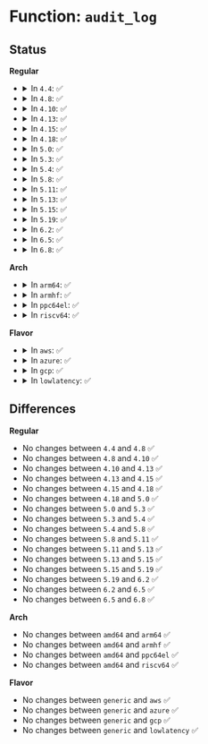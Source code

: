 # Function: <code>audit_log</code>

## Status
<b>Regular</b>
<ul>
<li>
<details>
<summary>In <code>4.4</code>: ✅</summary>

```c
void audit_log(struct audit_context *ctx, gfp_t gfp_mask, int type, const char *fmt, void (anon));
```

**Collision:** Unique Global

**Inline:** No

**Transformation:** False

**Instances:**

```
In kernel/audit.c (ffffffff81121ab0)
Location: kernel/audit.c:2006
Inline: False
Direct callers:
  - security/selinux/avc.c:avc_init
  - security/selinux/selinuxfs.c:sel_write_disable
  - security/selinux/selinuxfs.c:sel_write_enforce
  - security/selinux/selinuxfs.c:sel_write_load
  - security/selinux/ss/services.c:compute_sid_handle_invalid_context
  - security/selinux/ss/services.c:security_validate_transition
  - security/selinux/ss/services.c:security_bounded_transition
  - security/selinux/ss/services.c:security_set_bools
  - security/selinux/ss/services.c:security_sid_mls_copy
  - net/core/dev.c:__dev_set_promiscuity
```
**Symbols:**

```
ffffffff81121ab0-ffffffff81121b38: audit_log (STB_GLOBAL)
```
</details>
</li>
<li>
<details>
<summary>In <code>4.8</code>: ✅</summary>

```c
void audit_log(struct audit_context *ctx, gfp_t gfp_mask, int type, const char *fmt, void (anon));
```

**Collision:** Unique Global

**Inline:** No

**Transformation:** False

**Instances:**

```
In kernel/audit.c (ffffffff811299f0)
Location: kernel/audit.c:2027
Inline: False
Direct callers:
  - security/selinux/avc.c:avc_init
  - security/selinux/selinuxfs.c:sel_write_load
  - security/selinux/selinuxfs.c:sel_write_disable
  - security/selinux/selinuxfs.c:sel_write_enforce
  - security/selinux/ss/services.c:security_sid_mls_copy
  - security/selinux/ss/services.c:security_set_bools
  - security/selinux/ss/services.c:compute_sid_handle_invalid_context
  - security/selinux/ss/services.c:security_bounded_transition
  - net/core/dev.c:__dev_set_promiscuity
```
**Symbols:**

```
ffffffff811299f0-ffffffff81129a78: audit_log (STB_GLOBAL)
```
</details>
</li>
<li>
<details>
<summary>In <code>4.10</code>: ✅</summary>

```c
void audit_log(struct audit_context *ctx, gfp_t gfp_mask, int type, const char *fmt, void (anon));
```

**Collision:** Unique Global

**Inline:** No

**Transformation:** False

**Instances:**

```
In kernel/audit.c (ffffffff81133710)
Location: kernel/audit.c:2146
Inline: False
Direct callers:
  - security/selinux/avc.c:avc_init
  - security/selinux/selinuxfs.c:sel_write_load
  - security/selinux/selinuxfs.c:sel_write_disable
  - security/selinux/selinuxfs.c:sel_write_enforce
  - security/selinux/ss/services.c:security_sid_mls_copy
  - security/selinux/ss/services.c:security_set_bools
  - security/selinux/ss/services.c:compute_sid_handle_invalid_context
  - security/selinux/ss/services.c:security_bounded_transition
  - net/core/dev.c:__dev_set_promiscuity
```
**Symbols:**

```
ffffffff81133710-ffffffff81133798: audit_log (STB_GLOBAL)
```
</details>
</li>
<li>
<details>
<summary>In <code>4.13</code>: ✅</summary>

```c
void audit_log(struct audit_context *ctx, gfp_t gfp_mask, int type, const char *fmt, void (anon));
```

**Collision:** Unique Global

**Inline:** No

**Transformation:** False

**Instances:**

```
In kernel/audit.c (ffffffff81134c00)
Location: kernel/audit.c:2325
Inline: False
Direct callers:
  - security/selinux/avc.c:avc_init
  - security/selinux/selinuxfs.c:sel_write_load
  - security/selinux/selinuxfs.c:sel_write_enforce
  - security/selinux/ss/services.c:security_sid_mls_copy
  - security/selinux/ss/services.c:security_set_bools
  - security/selinux/ss/services.c:compute_sid_handle_invalid_context
  - security/selinux/ss/services.c:security_bounded_transition
  - net/core/dev.c:__dev_set_promiscuity
```
**Symbols:**

```
ffffffff81134c00-ffffffff81134c8d: audit_log (STB_GLOBAL)
```
</details>
</li>
<li>
<details>
<summary>In <code>4.15</code>: ✅</summary>

```c
void audit_log(struct audit_context *ctx, gfp_t gfp_mask, int type, const char *fmt, void (anon));
```

**Collision:** Unique Global

**Inline:** No

**Transformation:** False

**Instances:**

```
In kernel/audit.c (ffffffff81141950)
Location: kernel/audit.c:2333
Inline: False
Direct callers:
  - kernel/auditsc.c:__audit_fanotify
  - security/selinux/selinuxfs.c:sel_write_load
  - security/selinux/selinuxfs.c:sel_write_enforce
  - security/selinux/ss/services.c:security_sid_mls_copy
  - security/selinux/ss/services.c:security_set_bools
  - security/selinux/ss/services.c:compute_sid_handle_invalid_context
  - security/selinux/ss/services.c:security_bounded_transition
  - net/core/dev.c:__dev_set_promiscuity
```
**Symbols:**

```
ffffffff81141950-ffffffff811419dd: audit_log (STB_GLOBAL)
```
</details>
</li>
<li>
<details>
<summary>In <code>4.18</code>: ✅</summary>

```c
void audit_log(struct audit_context *ctx, gfp_t gfp_mask, int type, const char *fmt, void (anon));
```

**Collision:** Unique Global

**Inline:** No

**Transformation:** False

**Instances:**

```
In kernel/audit.c (ffffffff811502d0)
Location: kernel/audit.c:2375
Inline: False
Direct callers:
  - kernel/audit.c:audit_init
  - kernel/auditsc.c:__audit_fanotify
  - security/selinux/selinuxfs.c:sel_write_load
  - security/selinux/selinuxfs.c:sel_write_enforce
  - security/selinux/ss/services.c:security_sid_mls_copy
  - security/selinux/ss/services.c:security_set_bools
  - security/selinux/ss/services.c:compute_sid_handle_invalid_context
  - security/selinux/ss/services.c:security_bounded_transition
  - net/core/dev.c:__dev_set_promiscuity
```
**Symbols:**

```
ffffffff811502d0-ffffffff81150358: audit_log (STB_GLOBAL)
```
</details>
</li>
<li>
<details>
<summary>In <code>5.0</code>: ✅</summary>

```c
void audit_log(struct audit_context *ctx, gfp_t gfp_mask, int type, const char *fmt, void (anon));
```

**Collision:** Unique Global

**Inline:** No

**Transformation:** False

**Instances:**

```
In kernel/audit.c (ffffffff8115cf90)
Location: kernel/audit.c:2372
Inline: False
Direct callers:
  - kernel/audit.c:audit_init
  - kernel/auditsc.c:__audit_fanotify
  - security/selinux/selinuxfs.c:sel_write_load
  - security/selinux/selinuxfs.c:sel_write_enforce
  - security/selinux/ss/services.c:security_sid_mls_copy
  - security/selinux/ss/services.c:security_set_bools
  - security/selinux/ss/services.c:compute_sid_handle_invalid_context
  - security/selinux/ss/services.c:security_bounded_transition
  - net/core/dev.c:__dev_set_promiscuity
```
**Symbols:**

```
ffffffff8115cf90-ffffffff8115d018: audit_log (STB_GLOBAL)
```
</details>
</li>
<li>
<details>
<summary>In <code>5.3</code>: ✅</summary>

```c
void audit_log(struct audit_context *ctx, gfp_t gfp_mask, int type, const char *fmt, void (anon));
```

**Collision:** Unique Global

**Inline:** No

**Transformation:** False

**Instances:**

```
In kernel/audit.c (ffffffff811696b0)
Location: kernel/audit.c:2337
Inline: False
Direct callers:
  - kernel/audit.c:audit_init
  - kernel/auditsc.c:audit_log_ntp_val
  - kernel/auditsc.c:__audit_tk_injoffset
  - kernel/auditsc.c:__audit_fanotify
  - security/selinux/selinuxfs.c:sel_write_load
  - security/selinux/selinuxfs.c:sel_write_enforce
  - security/selinux/ss/services.c:security_set_bools
  - security/selinux/ss/services.c:security_bounded_transition
  - net/core/dev.c:__dev_set_promiscuity
```
**Symbols:**

```
ffffffff811696b0-ffffffff8116973a: audit_log (STB_GLOBAL)
```
</details>
</li>
<li>
<details>
<summary>In <code>5.4</code>: ✅</summary>

```c
void audit_log(struct audit_context *ctx, gfp_t gfp_mask, int type, const char *fmt, void (anon));
```

**Collision:** Unique Global

**Inline:** No

**Transformation:** False

**Instances:**

```
In kernel/audit.c (ffffffff81175550)
Location: kernel/audit.c:2339
Inline: False
Direct callers:
  - kernel/audit.c:audit_init
  - kernel/auditsc.c:audit_log_ntp_val
  - kernel/auditsc.c:__audit_tk_injoffset
  - kernel/auditsc.c:__audit_fanotify
  - security/selinux/selinuxfs.c:sel_write_load
  - security/selinux/selinuxfs.c:sel_write_enforce
  - security/selinux/ss/services.c:security_set_bools
  - security/selinux/ss/services.c:security_bounded_transition
  - net/core/dev.c:__dev_set_promiscuity
```
**Symbols:**

```
ffffffff81175550-ffffffff811755da: audit_log (STB_GLOBAL)
```
</details>
</li>
<li>
<details>
<summary>In <code>5.8</code>: ✅</summary>

```c
void audit_log(struct audit_context *ctx, gfp_t gfp_mask, int type, const char *fmt, void (anon));
```

**Collision:** Unique Global

**Inline:** No

**Transformation:** False

**Instances:**

```
In kernel/audit.c (ffffffff81187c00)
Location: kernel/audit.c:2491
Inline: False
Direct callers:
  - kernel/audit.c:audit_init
  - kernel/auditsc.c:__audit_ntp_log
  - kernel/auditsc.c:__audit_ntp_log
  - kernel/auditsc.c:__audit_ntp_log
  - kernel/auditsc.c:__audit_ntp_log
  - kernel/auditsc.c:__audit_ntp_log
  - kernel/auditsc.c:__audit_ntp_log
  - kernel/auditsc.c:__audit_tk_injoffset
  - kernel/auditsc.c:__audit_fanotify
  - security/selinux/hooks.c:selinux_lockdown
  - security/selinux/selinuxfs.c:sel_write_load
  - security/selinux/selinuxfs.c:sel_write_enforce
  - security/selinux/ss/services.c:security_set_bools
  - security/selinux/ss/services.c:security_bounded_transition
  - security/selinux/ss/services.c:security_validtrans_handle_fail
  - net/core/dev.c:__dev_set_promiscuity
```
**Symbols:**

```
ffffffff81187c00-ffffffff81187cbd: audit_log (STB_GLOBAL)
```
</details>
</li>
<li>
<details>
<summary>In <code>5.11</code>: ✅</summary>

```c
void audit_log(struct audit_context *ctx, gfp_t gfp_mask, int type, const char *fmt, void (anon));
```

**Collision:** Unique Global

**Inline:** No

**Transformation:** False

**Instances:**

```
In kernel/audit.c (ffffffff81184f70)
Location: kernel/audit.c:2508
Inline: False
Direct callers:
  - kernel/audit.c:audit_init
  - kernel/auditsc.c:__audit_ntp_log
  - kernel/auditsc.c:__audit_ntp_log
  - kernel/auditsc.c:__audit_ntp_log
  - kernel/auditsc.c:__audit_ntp_log
  - kernel/auditsc.c:__audit_ntp_log
  - kernel/auditsc.c:__audit_ntp_log
  - kernel/auditsc.c:__audit_tk_injoffset
  - kernel/auditsc.c:__audit_fanotify
  - security/selinux/hooks.c:selinux_lockdown
  - security/selinux/selinuxfs.c:sel_write_load
  - security/selinux/selinuxfs.c:sel_write_enforce
  - security/selinux/ss/services.c:security_set_bools
  - security/selinux/ss/services.c:security_bounded_transition
  - security/selinux/ss/services.c:security_validtrans_handle_fail
  - net/core/dev.c:__dev_set_promiscuity
```
**Symbols:**

```
ffffffff81184f70-ffffffff8118502d: audit_log (STB_GLOBAL)
```
</details>
</li>
<li>
<details>
<summary>In <code>5.13</code>: ✅</summary>

```c
void audit_log(struct audit_context *ctx, gfp_t gfp_mask, int type, const char *fmt, void (anon));
```

**Collision:** Unique Global

**Inline:** No

**Transformation:** False

**Instances:**

```
In kernel/audit.c (ffffffff81185e00)
Location: kernel/audit.c:2508
Inline: False
Direct callers:
  - kernel/audit.c:audit_init
  - kernel/auditsc.c:__audit_ntp_log
  - kernel/auditsc.c:__audit_ntp_log
  - kernel/auditsc.c:__audit_ntp_log
  - kernel/auditsc.c:__audit_ntp_log
  - kernel/auditsc.c:__audit_ntp_log
  - kernel/auditsc.c:__audit_ntp_log
  - kernel/auditsc.c:__audit_tk_injoffset
  - kernel/auditsc.c:__audit_fanotify
  - security/selinux/hooks.c:selinux_lockdown
  - security/selinux/selinuxfs.c:sel_write_load
  - security/selinux/selinuxfs.c:sel_write_enforce
  - security/selinux/ss/services.c:security_set_bools
  - security/selinux/ss/services.c:security_bounded_transition
  - net/core/dev.c:__dev_set_promiscuity
```
**Symbols:**

```
ffffffff81185e00-ffffffff81185ebd: audit_log (STB_GLOBAL)
```
</details>
</li>
<li>
<details>
<summary>In <code>5.15</code>: ✅</summary>

```c
void audit_log(struct audit_context *ctx, gfp_t gfp_mask, int type, const char *fmt, void (anon));
```

**Collision:** Unique Global

**Inline:** No

**Transformation:** False

**Instances:**

```
In kernel/audit.c (ffffffff811ae1f0)
Location: kernel/audit.c:2547
Inline: False
Direct callers:
  - kernel/audit.c:audit_init
  - kernel/auditsc.c:__audit_ntp_log
  - kernel/auditsc.c:__audit_ntp_log
  - kernel/auditsc.c:__audit_ntp_log
  - kernel/auditsc.c:__audit_ntp_log
  - kernel/auditsc.c:__audit_ntp_log
  - kernel/auditsc.c:__audit_ntp_log
  - kernel/auditsc.c:__audit_tk_injoffset
  - kernel/auditsc.c:__audit_fanotify
  - security/selinux/hooks.c:selinux_lockdown
  - security/selinux/selinuxfs.c:sel_write_load
  - security/selinux/selinuxfs.c:sel_write_enforce
  - security/selinux/ss/services.c:security_set_bools
  - security/selinux/ss/services.c:security_bounded_transition
  - net/core/dev.c:__dev_set_promiscuity
```
**Symbols:**

```
ffffffff811ae1f0-ffffffff811ae2ad: audit_log (STB_GLOBAL)
```
</details>
</li>
<li>
<details>
<summary>In <code>5.19</code>: ✅</summary>

```c
void audit_log(struct audit_context *ctx, gfp_t gfp_mask, int type, const char *fmt, void (anon));
```

**Collision:** Unique Global

**Inline:** No

**Transformation:** False

**Instances:**

```
In kernel/audit.c (ffffffff811e00d0)
Location: kernel/audit.c:2599
Inline: False
Direct callers:
  - kernel/audit.c:audit_init
  - kernel/auditsc.c:__audit_fanotify
  - security/selinux/selinuxfs.c:sel_write_load
  - security/selinux/selinuxfs.c:sel_write_enforce
  - security/selinux/ss/services.c:security_set_bools
  - security/selinux/ss/services.c:security_bounded_transition
  - net/core/dev.c:__dev_set_promiscuity
```
**Symbols:**

```
ffffffff811e00d0-ffffffff811e0186: audit_log (STB_GLOBAL)
```
</details>
</li>
<li>
<details>
<summary>In <code>6.2</code>: ✅</summary>

```c
void audit_log(struct audit_context *ctx, gfp_t gfp_mask, int type, const char *fmt, void (anon));
```

**Collision:** Unique Global

**Inline:** No

**Transformation:** False

**Instances:**

```
In kernel/audit.c (ffffffff81225e40)
Location: kernel/audit.c:2597
Inline: False
Direct callers:
  - kernel/audit.c:audit_init
  - kernel/auditsc.c:__audit_fanotify
  - security/selinux/selinuxfs.c:sel_write_load
  - security/selinux/selinuxfs.c:sel_write_enforce
  - security/selinux/ss/services.c:security_set_bools
  - security/selinux/ss/services.c:security_bounded_transition
  - net/core/dev.c:__dev_set_promiscuity
```
**Symbols:**

```
ffffffff81225e40-ffffffff81225ef6: audit_log (STB_GLOBAL)
```
</details>
</li>
<li>
<details>
<summary>In <code>6.5</code>: ✅</summary>

```c
void audit_log(struct audit_context *ctx, gfp_t gfp_mask, int type, const char *fmt, void (anon));
```

**Collision:** Unique Global

**Inline:** No

**Transformation:** False

**Instances:**

```
In kernel/audit.c (ffffffff8123c420)
Location: kernel/audit.c:2597
Inline: False
Direct callers:
  - kernel/audit.c:audit_init
  - kernel/auditsc.c:__audit_fanotify
  - kernel/auditsc.c:__audit_fanotify
  - security/selinux/selinuxfs.c:sel_write_load
  - security/selinux/selinuxfs.c:sel_write_enforce
  - security/selinux/ss/services.c:security_set_bools
  - security/selinux/ss/services.c:security_bounded_transition
  - net/core/dev.c:__dev_set_promiscuity
```
**Symbols:**

```
ffffffff8123c420-ffffffff8123c4d6: audit_log (STB_GLOBAL)
```
</details>
</li>
<li>
<details>
<summary>In <code>6.8</code>: ✅</summary>

```c
void audit_log(struct audit_context *ctx, gfp_t gfp_mask, int type, const char *fmt, void (anon));
```

**Collision:** Unique Global

**Inline:** No

**Transformation:** False

**Instances:**

```
In kernel/audit.c (ffffffff81256300)
Location: kernel/audit.c:2619
Inline: False
Direct callers:
  - kernel/audit.c:audit_init
  - kernel/auditsc.c:__audit_fanotify
  - kernel/auditsc.c:__audit_fanotify
  - security/selinux/selinuxfs.c:sel_write_load
  - security/selinux/selinuxfs.c:sel_write_enforce
  - security/selinux/ss/services.c:security_set_bools
  - security/selinux/ss/services.c:security_bounded_transition
  - net/core/dev.c:__dev_set_promiscuity
```
**Symbols:**

```
ffffffff81256300-ffffffff812563b6: audit_log (STB_GLOBAL)
```
</details>
</li>
</ul>
<b>Arch</b>
<ul>
<li>
<details>
<summary>In <code>arm64</code>: ✅</summary>

```c
void audit_log(struct audit_context *ctx, gfp_t gfp_mask, int type, const char *fmt, void (anon));
```

**Collision:** Unique Global

**Inline:** No

**Transformation:** False

**Instances:**

```
In kernel/audit.c (ffff8000101ea328)
Location: kernel/audit.c:2339
Inline: False
Direct callers:
  - kernel/audit.c:audit_init
  - kernel/auditsc.c:audit_log_ntp_val
  - kernel/auditsc.c:__audit_tk_injoffset
  - kernel/auditsc.c:__audit_fanotify
  - security/selinux/selinuxfs.c:sel_write_load
  - security/selinux/selinuxfs.c:sel_write_enforce
  - security/selinux/ss/services.c:security_set_bools
  - security/selinux/ss/services.c:security_bounded_transition
  - net/core/dev.c:__dev_set_promiscuity
```
**Symbols:**

```
ffff8000101ea328-ffff8000101ea3ec: audit_log (STB_GLOBAL)
```
</details>
</li>
<li>
<details>
<summary>In <code>armhf</code>: ✅</summary>

```c
void audit_log(struct audit_context *ctx, gfp_t gfp_mask, int type, const char *fmt, void (anon));
```

**Collision:** Unique Global

**Inline:** No

**Transformation:** False

**Instances:**

```
In kernel/audit.c (c042a104)
Location: kernel/audit.c:2339
Inline: False
Direct callers:
  - kernel/audit.c:audit_init
  - kernel/auditsc.c:audit_log_ntp_val
  - kernel/auditsc.c:__audit_tk_injoffset
  - kernel/auditsc.c:__audit_fanotify
  - security/selinux/selinuxfs.c:sel_write_load
  - security/selinux/selinuxfs.c:sel_write_enforce
  - security/selinux/ss/services.c:security_set_bools
  - security/selinux/ss/services.c:security_bounded_transition
  - net/core/dev.c:__dev_set_promiscuity
```
**Symbols:**

```
c042a104-c042a180: audit_log (STB_GLOBAL)
```
</details>
</li>
<li>
<details>
<summary>In <code>ppc64el</code>: ✅</summary>

```c
void audit_log(struct audit_context *ctx, gfp_t gfp_mask, int type, const char *fmt, void (anon));
```

**Collision:** Unique Global

**Inline:** No

**Transformation:** False

**Instances:**

```
In kernel/audit.c (c00000000025b4f0)
Location: kernel/audit.c:2339
Inline: False
Direct callers:
  - kernel/audit.c:audit_init
  - kernel/auditsc.c:audit_log_ntp_val
  - kernel/auditsc.c:__audit_tk_injoffset
  - kernel/auditsc.c:__audit_fanotify
  - security/selinux/selinuxfs.c:sel_write_load
  - security/selinux/selinuxfs.c:sel_write_enforce
  - security/selinux/ss/services.c:security_set_bools
  - security/selinux/ss/services.c:security_bounded_transition
  - net/core/dev.c:__dev_set_promiscuity
```
**Symbols:**

```
c00000000025b4f0-c00000000025b560: audit_log (STB_GLOBAL)
```
</details>
</li>
<li>
<details>
<summary>In <code>riscv64</code>: ✅</summary>

```c
void audit_log(struct audit_context *ctx, gfp_t gfp_mask, int type, const char *fmt, void (anon));
```

**Collision:** Unique Global

**Inline:** No

**Transformation:** False

**Instances:**

```
In kernel/audit.c (ffffffe00015ee10)
Location: kernel/audit.c:2339
Inline: False
Direct callers:
  - kernel/audit.c:audit_init
  - kernel/auditsc.c:audit_log_ntp_val
  - kernel/auditsc.c:__audit_tk_injoffset
  - kernel/auditsc.c:__audit_fanotify
  - security/selinux/selinuxfs.c:sel_write_load
  - security/selinux/selinuxfs.c:sel_write_enforce
  - security/selinux/ss/services.c:security_set_bools
  - security/selinux/ss/services.c:security_bounded_transition
  - net/core/dev.c:__dev_set_promiscuity
```
**Symbols:**

```
ffffffe00015ee10-ffffffe00015ee7a: audit_log (STB_GLOBAL)
```
</details>
</li>
</ul>
<b>Flavor</b>
<ul>
<li>
<details>
<summary>In <code>aws</code>: ✅</summary>

```c
void audit_log(struct audit_context *ctx, gfp_t gfp_mask, int type, const char *fmt, void (anon));
```

**Collision:** Unique Global

**Inline:** No

**Transformation:** False

**Instances:**

```
In kernel/audit.c (ffffffff8116db70)
Location: kernel/audit.c:2339
Inline: False
Direct callers:
  - kernel/audit.c:audit_init
  - kernel/auditsc.c:audit_log_ntp_val
  - kernel/auditsc.c:__audit_tk_injoffset
  - kernel/auditsc.c:__audit_fanotify
  - security/selinux/selinuxfs.c:sel_write_load
  - security/selinux/selinuxfs.c:sel_write_enforce
  - security/selinux/ss/services.c:security_set_bools
  - security/selinux/ss/services.c:security_bounded_transition
  - net/core/dev.c:__dev_set_promiscuity
```
**Symbols:**

```
ffffffff8116db70-ffffffff8116dbfa: audit_log (STB_GLOBAL)
```
</details>
</li>
<li>
<details>
<summary>In <code>azure</code>: ✅</summary>

```c
void audit_log(struct audit_context *ctx, gfp_t gfp_mask, int type, const char *fmt, void (anon));
```

**Collision:** Unique Global

**Inline:** No

**Transformation:** False

**Instances:**

```
In kernel/audit.c (ffffffff81160d10)
Location: kernel/audit.c:2339
Inline: False
Direct callers:
  - kernel/audit.c:audit_init
  - kernel/auditsc.c:audit_log_ntp_val
  - kernel/auditsc.c:__audit_tk_injoffset
  - kernel/auditsc.c:__audit_fanotify
  - security/selinux/selinuxfs.c:sel_write_load
  - security/selinux/selinuxfs.c:sel_write_enforce
  - security/selinux/ss/services.c:security_set_bools
  - security/selinux/ss/services.c:security_bounded_transition
  - net/core/dev.c:__dev_set_promiscuity
```
**Symbols:**

```
ffffffff81160d10-ffffffff81160d9a: audit_log (STB_GLOBAL)
```
</details>
</li>
<li>
<details>
<summary>In <code>gcp</code>: ✅</summary>

```c
void audit_log(struct audit_context *ctx, gfp_t gfp_mask, int type, const char *fmt, void (anon));
```

**Collision:** Unique Global

**Inline:** No

**Transformation:** False

**Instances:**

```
In kernel/audit.c (ffffffff8116b940)
Location: kernel/audit.c:2339
Inline: False
Direct callers:
  - kernel/audit.c:audit_init
  - kernel/auditsc.c:audit_log_ntp_val
  - kernel/auditsc.c:__audit_tk_injoffset
  - kernel/auditsc.c:__audit_fanotify
  - security/selinux/selinuxfs.c:sel_write_load
  - security/selinux/selinuxfs.c:sel_write_enforce
  - security/selinux/ss/services.c:security_set_bools
  - security/selinux/ss/services.c:security_bounded_transition
  - net/core/dev.c:__dev_set_promiscuity
```
**Symbols:**

```
ffffffff8116b940-ffffffff8116b9ca: audit_log (STB_GLOBAL)
```
</details>
</li>
<li>
<details>
<summary>In <code>lowlatency</code>: ✅</summary>

```c
void audit_log(struct audit_context *ctx, gfp_t gfp_mask, int type, const char *fmt, void (anon));
```

**Collision:** Unique Global

**Inline:** No

**Transformation:** False

**Instances:**

```
In kernel/audit.c (ffffffff81179110)
Location: kernel/audit.c:2339
Inline: False
Direct callers:
  - kernel/audit.c:audit_init
  - kernel/auditsc.c:audit_log_ntp_val
  - kernel/auditsc.c:__audit_tk_injoffset
  - kernel/auditsc.c:__audit_fanotify
  - security/selinux/selinuxfs.c:sel_write_load
  - security/selinux/selinuxfs.c:sel_write_enforce
  - security/selinux/ss/services.c:security_set_bools
  - security/selinux/ss/services.c:security_bounded_transition
  - net/core/dev.c:__dev_set_promiscuity
```
**Symbols:**

```
ffffffff81179110-ffffffff8117919a: audit_log (STB_GLOBAL)
```
</details>
</li>
</ul>

## Differences
<b>Regular</b>
<ul>
<li>
No changes between <code>4.4</code> and <code>4.8</code> ✅
</li>
<li>
No changes between <code>4.8</code> and <code>4.10</code> ✅
</li>
<li>
No changes between <code>4.10</code> and <code>4.13</code> ✅
</li>
<li>
No changes between <code>4.13</code> and <code>4.15</code> ✅
</li>
<li>
No changes between <code>4.15</code> and <code>4.18</code> ✅
</li>
<li>
No changes between <code>4.18</code> and <code>5.0</code> ✅
</li>
<li>
No changes between <code>5.0</code> and <code>5.3</code> ✅
</li>
<li>
No changes between <code>5.3</code> and <code>5.4</code> ✅
</li>
<li>
No changes between <code>5.4</code> and <code>5.8</code> ✅
</li>
<li>
No changes between <code>5.8</code> and <code>5.11</code> ✅
</li>
<li>
No changes between <code>5.11</code> and <code>5.13</code> ✅
</li>
<li>
No changes between <code>5.13</code> and <code>5.15</code> ✅
</li>
<li>
No changes between <code>5.15</code> and <code>5.19</code> ✅
</li>
<li>
No changes between <code>5.19</code> and <code>6.2</code> ✅
</li>
<li>
No changes between <code>6.2</code> and <code>6.5</code> ✅
</li>
<li>
No changes between <code>6.5</code> and <code>6.8</code> ✅
</li>
</ul>
<b>Arch</b>
<ul>
<li>
No changes between <code>amd64</code> and <code>arm64</code> ✅
</li>
<li>
No changes between <code>amd64</code> and <code>armhf</code> ✅
</li>
<li>
No changes between <code>amd64</code> and <code>ppc64el</code> ✅
</li>
<li>
No changes between <code>amd64</code> and <code>riscv64</code> ✅
</li>
</ul>
<b>Flavor</b>
<ul>
<li>
No changes between <code>generic</code> and <code>aws</code> ✅
</li>
<li>
No changes between <code>generic</code> and <code>azure</code> ✅
</li>
<li>
No changes between <code>generic</code> and <code>gcp</code> ✅
</li>
<li>
No changes between <code>generic</code> and <code>lowlatency</code> ✅
</li>
</ul>
